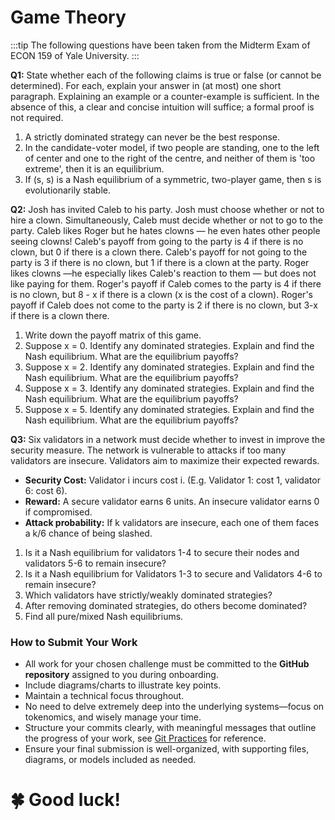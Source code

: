 # Game Theory

:::tip
The following questions have been taken from the Midterm Exam of ECON 159 of Yale University.
:::

**Q1:** State whether each of the following claims is true or false (or cannot be determined). For each, explain your answer in (at most) one short paragraph. Explaining an example or a counter-example is sufficient. In the absence of this, a clear and concise intuition will suffice; a formal proof is not required.

1. A strictly dominated strategy can never be the best response.
2. In the candidate-voter model, if two people are standing, one to the left of
center and one to the right of the centre, and neither of them is 'too extreme', then it is an
equilibrium.
3. If (s, s) is a Nash equilibrium of a symmetric, two-player game, then s is evolutionarily stable.

**Q2:** Josh has invited Caleb to his party. Josh must choose whether or not to hire a clown. Simultaneously, Caleb must decide whether or not to go to the party. Caleb likes Roger but he hates clowns — he even hates other people seeing clowns! Caleb's payoff from going to the party is 4 if there is no clown, but 0 if there is a clown there. Caleb's payoff for not going to the party is 3 if there is no clown, but 1 if there is a clown at the party. Roger likes clowns —he especially likes Caleb's reaction to them — but does not like paying for them. Roger's payoff if Caleb comes to the party is 4 if there is no clown, but 8 - x if there is a clown (x is the cost of a clown). Roger's payoff if Caleb does not come to the party is 2 if there is no clown, but 3-x if there is a clown there.

1. Write down the payoff matrix of this game.
2. Suppose x = 0. Identify any dominated strategies. Explain and find the Nash equilibrium. What are the equilibrium payoffs?
3. Suppose x = 2. Identify any dominated strategies. Explain and find the Nash equilibrium. What are the equilibrium payoffs?
4. Suppose x = 3. Identify any dominated strategies. Explain and find the Nash equilibrium. What are the equilibrium payoffs?
5. Suppose x = 5. Identify any dominated strategies. Explain and find the Nash equilibrium. What are the equilibrium payoffs?

**Q3:** Six validators in a network must decide whether to invest in improve the security measure. The network is vulnerable to attacks if too many validators are insecure. Validators aim to maximize their expected rewards.

- **Security Cost:** Validator i incurs cost i. (E.g. Validator 1: cost 1, validator 6: cost 6).
- **Reward:** A secure validator earns 6 units. An insecure validator earns 0 if compromised.
- **Attack probability:** If k validators are insecure, each one of them faces a k/6 chance of being slashed.
1. Is it a Nash equilibrium for validators 1-4 to secure their nodes and validators 5-6 to remain insecure?
2. Is it a Nash equilibrium for Validators 1-3 to secure and Validators 4-6 to remain insecure?
3. Which validators have strictly/weakly dominated strategies?
4. After removing dominated strategies, do others become dominated?
5. Find all pure/mixed Nash equilibriums.

### **How to Submit Your Work**

- All work for your chosen challenge must be committed to the **GitHub repository** assigned to you during onboarding.
- Include diagrams/charts to illustrate key points.
- Maintain a technical focus throughout.
- No need to delve extremely deep into the underlying systems—focus on tokenomics, and wisely manage your time.
- Structure your commits clearly, with meaningful messages that outline the progress of your work, see [Git Practices](/docs/processes/github/git-practices.md) for reference.
- Ensure your final submission is well-organized, with supporting files, diagrams, or models included as needed.

# 🍀 Good luck!